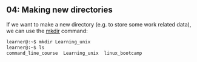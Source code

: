 ## 04: Making new directories

If we want to make a new directory (e.g. to store some work related data), we can use the [mkdir][] command:

```bash
learner@:~$ mkdir Learning_unix
learner@:~$ ls
command_line_course  Learning_unix  linux_bootcamp
```

[mkdir]: http://en.wikipedia.org/wiki/Tilde#Directories_and_URLs
